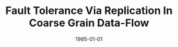 ---
title: "Fault Tolerance Via Replication In Coarse Grain Data-Flow"
date: 1995-01-01
venue: "Parallel Symbolic Languages and Systems, International Workshop PSLS'95, Beaune, France, October 2-4, 1995, Proceedings"
paperurl: https://doi.org/10.1007/BFb0023066
authors: "Anh NguyenTuong, Andrew S Grimshaw and John F Karpovich"
---